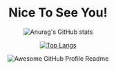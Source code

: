 
<div align="center">
  <h1>Nice To See You!</h1>

![Anurag's GitHub stats](https://github-readme-stats.vercel.app/api?username=dylonluo&show_icons=true&theme=dark)

  [![Top Langs](https://github-readme-stats.vercel.app/api/top-langs/?username=dylonluo&layout=compact)](https://github.com/anuraghazra/github-readme-stats)
  
<img alt="Awesome GitHub Profile Readme" src="assets/agpr.gif"> </img>
</div>


